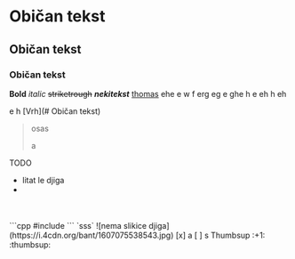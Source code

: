 # Običan tekst
## Običan tekst
### Običan tekst
**Bold**
*italic*
~~striketrough~~
***nekitekst***
[thomas](https://www.youtube.com/watch?v=F4HcMXp6bf4&feature=youtu.be)
ehe
e
w
f
erg
eg
e
ghe
h
e
eh
h
eh

e
h
[Vrh](# Običan tekst)
>osas
> 
>a




TODO
- litat le djiga
- 

<br>
<br/>
```cpp
#include <iostream>
```
`sss`
![nema slikice djiga](https://i.4cdn.org/bant/1607075538543.jpg)
[x] a
 [ ] s
 Thumbsup :+1:
 :thumbsup:
 